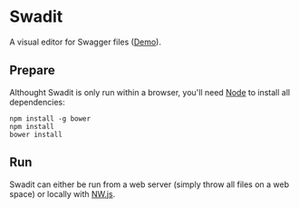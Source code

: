 # Swadit
A visual editor for Swagger files ([Demo](https://swadit.misc-net.de)).

## Prepare

Althought Swadit is only run within a browser, you'll need [Node](https://nodejs.org) to install all dependencies:
```
npm install -g bower
npm install
bower install
```

## Run
Swadit can either be run from a web server (simply throw all files on a web space) or locally with [NW.js](https://nwjs.io/).
